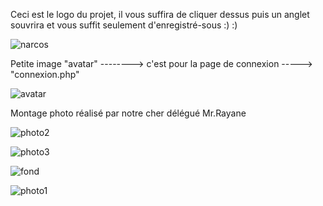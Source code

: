 Ceci est le logo du projet, il vous suffira de cliquer dessus puis un anglet souvrira et vous suffit seulement d'enregistré-sous :) :) 

![narcos](https://user-images.githubusercontent.com/68733689/90730951-47417f00-e2c9-11ea-9923-e021aba41e76.png)

Petite image "avatar" --------> c'est pour la page de connexion -----> "connexion.php"

![avatar](https://user-images.githubusercontent.com/68733689/91145383-a8949400-e6b5-11ea-8ec3-87dfb16154ba.jpg)


Montage photo réalisé par notre cher délégué Mr.Rayane 

![photo2](https://user-images.githubusercontent.com/68733689/90731527-17df4200-e2ca-11ea-9fad-dac67f383392.jpg)


![photo3](https://user-images.githubusercontent.com/68733689/90731749-61c82800-e2ca-11ea-96ab-64c539cd71da.jpg)



![fond](https://user-images.githubusercontent.com/68733689/90745833-a48cfe80-e2d0-11ea-86a8-73a48d64dcf1.jpg)


![photo1](https://user-images.githubusercontent.com/68733689/90748185-2598c580-e2d2-11ea-9227-6fdd7710004e.jpg)

